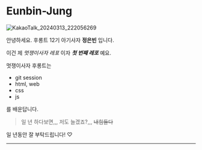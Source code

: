 # Eunbin-Jung

![KakaoTalk_20240313_222056269](https://github.com/LikeLion-at-CAU-12th/Eunbin-Jung/assets/162856315/7950c5ee-7146-4fed-b784-b499490fd617)


안녕하세요. 후롱트 12기 아기사자 **정은빈** 입니다.


이건 제 _멋쟁이사자 레포_ 이자 ***첫 번째 레포*** 예요.


멋쟁이사자 후롱트는
+ git session
+ html, web
+ css
+ js

를 배운답니다.


> 일 년 하다보면,,, 저도 늘겠죠?,,,
~~내힘들다~~


일 년동안 잘 부탁드립니다! ♡
***